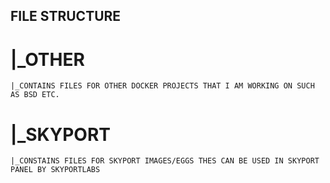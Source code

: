## FILE STRUCTURE 
# |_OTHER
    |_CONTAINS FILES FOR OTHER DOCKER PROJECTS THAT I AM WORKING ON SUCH AS BSD ETC.
# |_SKYPORT
    |_CONSTAINS FILES FOR SKYPORT IMAGES/EGGS THES CAN BE USED IN SKYPORT PANEL BY SKYPORTLABS
